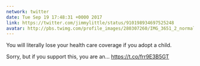 ```yaml
---
network: twitter
date: Tue Sep 19 17:48:31 +0000 2017
link: https://twitter.com/jimmylittle/status/910198934697525248
avatar: http://pbs.twimg.com/profile_images/280307260/IMG_3651_2_normal.jpg
---
```


You will literally lose your health care coverage if you adopt a child.

Sorry, but if you support this, you are an… https://t.co/frr9E3B5GT
